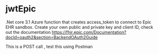 # jwtEpic
.Net core 3.1 Azure function that creates access_token to connect to Epic EHR sandbox.
Create your own public and private key and client ID, check out the documentation https://fhir.epic.com/Documentation?docId=oauth2&section=BackendOAuth2Guide

This is a POST call , test this using Postman
